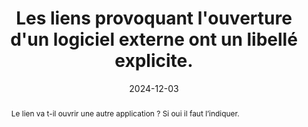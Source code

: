---
title: Les liens provoquant l'ouverture d'un logiciel externe ont un libellé  explicite. 
abstract: Le lien va t-il ouvrir une autre application&nbsp;? Si oui il faut l’indiquer.
categories: ["Liens"]
agrege: O4139-E046
opquast: '4 139'
indiceebook: '46'
description: "Règle n° 046"
before: "045"
weight: "046"
after: "047"
actif: '1'
layout: rules
date:  2024-12-03
tags: ["Utilisabilité", "Accessibilité", "Affordance"]
objectif: ["Permettre d’anticiper l’ouverture d’une autre application en cas de clic"]
Meo: ["Rédiger le lien de manière explicite. Par exemple pour un lien mailto&nbsp;: “Envoyer un mail” plutôt que “Contactez-nous”."]
Controle: ["Controle
Dans chaque page contenant des hyperliens, vérifier que les liens ouvrant une autre application sont rédigés de façon explicite"]
epubcheck: 
ace: 
humancheck: true
ReadiumGoToolkit: 
Source: ["Opquast"]
Referentiel: [""]
steps: ["Conception", "Éditorial"]
---